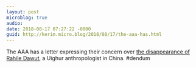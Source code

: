 ```yaml
---
layout: post
microblog: true
audio: 
date: 2018-08-17 07:27:22 -0800
guid: http://kerim.micro.blog/2018/08/17/the-aaa-has.html
---
```

The AAA has a letter expressing their concern over [the disappearance of Rahile Dawut](http://www.americananthro.org/ParticipateAndAdvocate/AdvocacyDetail.aspx?ItemNumber=24182&navItemNumber=659), a Uighur anthropologist in China. #dendum
